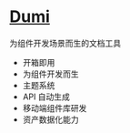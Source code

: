 # [Dumi](https://d.umijs.org/zh-CN)

为组件开发场景而生的文档工具

- 开箱即用
- 为组件开发而生
- 主题系统
- API 自动生成
- 移动端组件库研发
- 资产数据化能力

